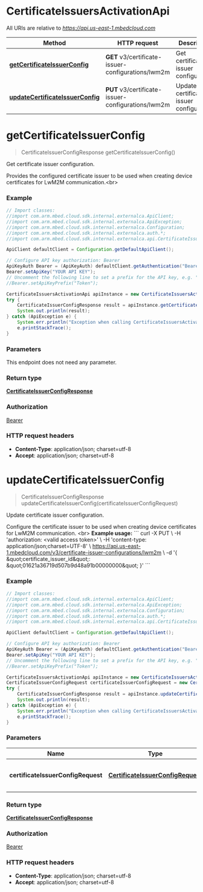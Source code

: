 # CertificateIssuersActivationApi

All URIs are relative to *https://api.us-east-1.mbedcloud.com*

Method | HTTP request | Description
------------- | ------------- | -------------
[**getCertificateIssuerConfig**](CertificateIssuersActivationApi.md#getCertificateIssuerConfig) | **GET** v3/certificate-issuer-configurations/lwm2m | Get certificate issuer configuration.
[**updateCertificateIssuerConfig**](CertificateIssuersActivationApi.md#updateCertificateIssuerConfig) | **PUT** v3/certificate-issuer-configurations/lwm2m | Update certificate issuer configuration.


<a name="getCertificateIssuerConfig"></a>
# **getCertificateIssuerConfig**
> CertificateIssuerConfigResponse getCertificateIssuerConfig()

Get certificate issuer configuration.

Provides the configured certificate issuer to be used when creating device certificates for LwM2M communication.&lt;br&gt; 

### Example
```java
// Import classes:
//import com.arm.mbed.cloud.sdk.internal.externalca.ApiClient;
//import com.arm.mbed.cloud.sdk.internal.externalca.ApiException;
//import com.arm.mbed.cloud.sdk.internal.externalca.Configuration;
//import com.arm.mbed.cloud.sdk.internal.externalca.auth.*;
//import com.arm.mbed.cloud.sdk.internal.externalca.api.CertificateIssuersActivationApi;

ApiClient defaultClient = Configuration.getDefaultApiClient();

// Configure API key authorization: Bearer
ApiKeyAuth Bearer = (ApiKeyAuth) defaultClient.getAuthentication("Bearer");
Bearer.setApiKey("YOUR API KEY");
// Uncomment the following line to set a prefix for the API key, e.g. "Token" (defaults to null)
//Bearer.setApiKeyPrefix("Token");

CertificateIssuersActivationApi apiInstance = new CertificateIssuersActivationApi();
try {
    CertificateIssuerConfigResponse result = apiInstance.getCertificateIssuerConfig();
    System.out.println(result);
} catch (ApiException e) {
    System.err.println("Exception when calling CertificateIssuersActivationApi#getCertificateIssuerConfig");
    e.printStackTrace();
}
```

### Parameters
This endpoint does not need any parameter.

### Return type

[**CertificateIssuerConfigResponse**](CertificateIssuerConfigResponse.md)

### Authorization

[Bearer](../README.md#Bearer)

### HTTP request headers

 - **Content-Type**: application/json; charset=utf-8
 - **Accept**: application/json; charset=utf-8

<a name="updateCertificateIssuerConfig"></a>
# **updateCertificateIssuerConfig**
> CertificateIssuerConfigResponse updateCertificateIssuerConfig(certificateIssuerConfigRequest)

Update certificate issuer configuration.

Configure the certificate issuer to be used when creating device certificates for LwM2M communication. &lt;br&gt; **Example usage:**  &#x60;&#x60;&#x60; curl -X PUT \\ -H &#39;authorization: &lt;valid access token&gt;&#39; \\ -H &#39;content-type: application/json;charset&#x3D;UTF-8&#39; \\ https://api.us-east-1.mbedcloud.com/v3/certificate-issuer-configurations/lwm2m \\ -d &#39;{   \&quot;certificate_issuer_id\&quot;: \&quot;01621a36719d507b9d48a91b00000000\&quot; }&#39; &#x60;&#x60;&#x60; 

### Example
```java
// Import classes:
//import com.arm.mbed.cloud.sdk.internal.externalca.ApiClient;
//import com.arm.mbed.cloud.sdk.internal.externalca.ApiException;
//import com.arm.mbed.cloud.sdk.internal.externalca.Configuration;
//import com.arm.mbed.cloud.sdk.internal.externalca.auth.*;
//import com.arm.mbed.cloud.sdk.internal.externalca.api.CertificateIssuersActivationApi;

ApiClient defaultClient = Configuration.getDefaultApiClient();

// Configure API key authorization: Bearer
ApiKeyAuth Bearer = (ApiKeyAuth) defaultClient.getAuthentication("Bearer");
Bearer.setApiKey("YOUR API KEY");
// Uncomment the following line to set a prefix for the API key, e.g. "Token" (defaults to null)
//Bearer.setApiKeyPrefix("Token");

CertificateIssuersActivationApi apiInstance = new CertificateIssuersActivationApi();
CertificateIssuerConfigRequest certificateIssuerConfigRequest = new CertificateIssuerConfigRequest(); // CertificateIssuerConfigRequest | Certificate Issuer Configuration Request
try {
    CertificateIssuerConfigResponse result = apiInstance.updateCertificateIssuerConfig(certificateIssuerConfigRequest);
    System.out.println(result);
} catch (ApiException e) {
    System.err.println("Exception when calling CertificateIssuersActivationApi#updateCertificateIssuerConfig");
    e.printStackTrace();
}
```

### Parameters

Name | Type | Description  | Notes
------------- | ------------- | ------------- | -------------
 **certificateIssuerConfigRequest** | [**CertificateIssuerConfigRequest**](CertificateIssuerConfigRequest.md)| Certificate Issuer Configuration Request |

### Return type

[**CertificateIssuerConfigResponse**](CertificateIssuerConfigResponse.md)

### Authorization

[Bearer](../README.md#Bearer)

### HTTP request headers

 - **Content-Type**: application/json; charset=utf-8
 - **Accept**: application/json; charset=utf-8

